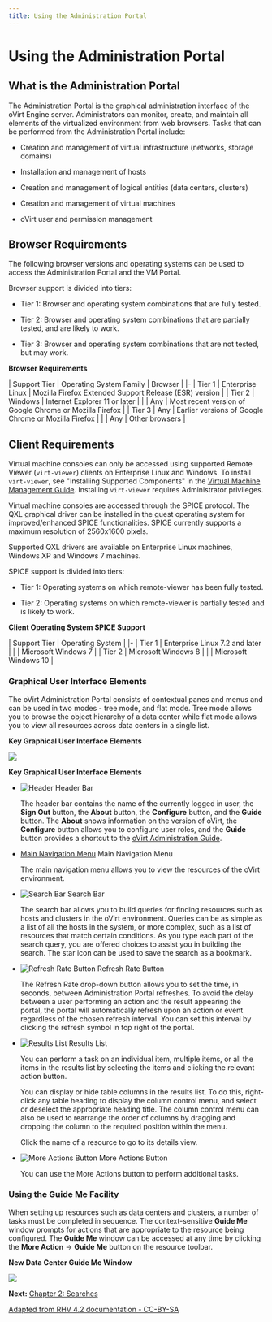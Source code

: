 ```yaml
---
title: Using the Administration Portal
---
```


# Using the Administration Portal

## What is the Administration Portal

The Administration Portal is the graphical administration interface of the oVirt Engine server. Administrators can monitor, create, and maintain all elements of the virtualized environment from web browsers. Tasks that can be performed from the Administration Portal include:

* Creation and management of virtual infrastructure (networks, storage domains)

* Installation and management of hosts

* Creation and management of logical entities (data centers, clusters)

* Creation and management of virtual machines

* oVirt user and permission management

## Browser Requirements

The following browser versions and operating systems can be used to access the Administration Portal and the VM Portal.

Browser support is divided into tiers:

* Tier 1: Browser and operating system combinations that are fully tested.

* Tier 2: Browser and operating system combinations that are partially tested, and are likely to work.

* Tier 3: Browser and operating system combinations that are not tested, but may work.

**Browser Requirements**

| Support Tier | Operating System Family | Browser |
|-
| Tier 1 | Enterprise Linux | Mozilla Firefox Extended Support Release (ESR) version |
| Tier 2 | Windows | Internet Explorer 11 or later |
|        | Any | Most recent version of Google Chrome or Mozilla Firefox |
| Tier 3 | Any | Earlier versions of Google Chrome or Mozilla Firefox |
|        | Any | Other browsers |

## Client Requirements

Virtual machine consoles can only be accessed using supported Remote Viewer (`virt-viewer`) clients on Enterprise Linux and Windows. To install `virt-viewer`, see "Installing Supported Components" in the [Virtual Machine Management Guide](/documentation/vmm-guide/Virtual_Machine_Management_Guide/). Installing `virt-viewer` requires Administrator privileges.

Virtual machine consoles are accessed through the SPICE protocol. The QXL graphical driver can be installed in the guest operating system for improved/enhanced SPICE functionalities. SPICE currently supports a maximum resolution of 2560x1600 pixels.

Supported QXL drivers are available on Enterprise Linux machines, Windows XP and Windows 7 machines.

SPICE support is divided into tiers:

* Tier 1: Operating systems on which remote-viewer has been fully tested.

* Tier 2: Operating systems on which remote-viewer is partially tested and is likely to work.

**Client Operating System SPICE Support**

| Support Tier | Operating System |
|-
| Tier 1 | Enterprise Linux 7.2 and later |
|        | Microsoft Windows 7        |
| Tier 2 | Microsoft Windows 8        |
|        | Microsoft Windows 10       |

### Graphical User Interface Elements

The oVirt Administration Portal consists of contextual panes and menus and can be used in two modes - tree mode, and flat mode. Tree mode allows you to browse the object hierarchy of a data center while flat mode allows you to view all resources across data centers in a single list.

**Key Graphical User Interface Elements**

![](/images/intro-admin/AdminPortal.png)

**Key Graphical User Interface Elements**

* ![Header](/images/intro-admin/172.png) Header Bar

    The header bar contains the name of the currently logged in user, the **Sign Out** button, the **About** button, the **Configure** button, and the **Guide** button. The **About** shows information on the version of oVirt, the **Configure** button allows you to configure user roles, and the **Guide** button provides a shortcut to the [oVirt Administration Guide](/documentation/admin-guide/administration-guide/).

* [Main Navigation Menu](/images/intro-admin/173.png) Main Navigation Menu

    The main navigation menu allows you to view the resources of the oVirt environment.

* ![Search Bar](/images/intro-admin/174.png) Search Bar

    The search bar allows you to build queries for finding resources such as hosts and clusters in the oVirt environment. Queries can be as simple as a list of all the hosts in the system, or more complex, such as a list of resources that match certain conditions. As you type each part of the search query, you are offered choices to assist you in building the search. The star icon can be used to save the search as a bookmark.

* ![Refresh Rate Button](/images/intro-admin/175.png) Refresh Rate Button

    The Refresh Rate drop-down button allows you to set the time, in seconds, between Administration Portal refreshes. To avoid the delay between a user performing an action and the result appearing the portal, the portal will automatically refresh upon an action or event regardless of the chosen refresh interval. You can set this interval by clicking the refresh symbol in top right of the portal.

* ![Results List](/images/intro-admin/176.png) Results List

    You can perform a task on an individual item, multiple items, or all the items in the results list by selecting the items and clicking the relevant action button.

    You can display or hide table columns in the results list. To do this, right-click any table heading to display the column control menu, and select or deselect the appropriate heading title. The column control menu can also be used to rearrange the order of columns by dragging and dropping the column to the required position within the menu.

    Click the name of a resource to go to its details view.

* ![More Actions Button](/images/intro-admin/177.png) More Actions Button

    You can use the More Actions button to perform additional tasks.

### Using the Guide Me Facility

When setting up resources such as data centers and clusters, a number of tasks must be completed in sequence. The context-sensitive **Guide Me** window prompts for actions that are appropriate to the resource being configured. The **Guide Me** window can be accessed at any time by clicking the **More Action** &rarr; **Guide Me** button on the resource toolbar.

**New Data Center Guide Me Window**

![](/images/intro-admin/GuideMe.png)

**Next:** [Chapter 2: Searches](chap-searches)

[Adapted from RHV 4.2 documentation - CC-BY-SA](https://access.redhat.com/documentation/en-us/red_hat_virtualization/4.2/html/introduction_to_the_administration_portal/chap-using_the_administration_portal)

